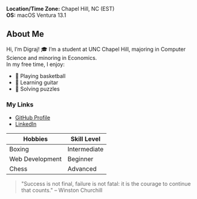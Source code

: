 **Location/Time Zone:** Chapel Hill, NC (EST)  
**OS:** macOS Ventura 13.1  

## About Me  
Hi, I’m Digraj! 🎓 I’m a student at UNC Chapel Hill, majoring in Computer Science and minoring in Economics.  
In my free time, I enjoy:  

- 🏀 Playing basketball  
- 🎸 Learning guitar  
- 🧩 Solving puzzles  

### My Links  
- [GitHub Profile](https://github.com/JohnDoe)  
- [LinkedIn](https://www.linkedin.com/in/JohnDoe/)  

| **Hobbies**     | **Skill Level** |
|-----------------|----------------|
| Boxing          | Intermediate   |
| Web Development | Beginner       |
| Chess           | Advanced       |

> "Success is not final, failure is not fatal: it is the courage to continue that counts." – Winston Churchill  
